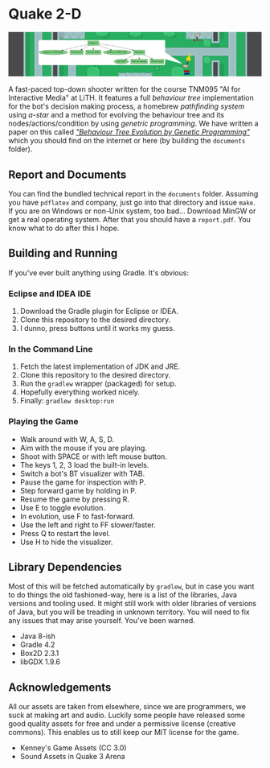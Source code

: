 # Quake 2-D

<p align="center">
  <img src="/documents/slides/share/header.png" alt="header"/>
</p>

A fast-paced top-down shooter written for the course TNM095 "AI for Interactive Media" at LiTH. It features a full *behaviour tree* implementation for the bot's decision making process, a homebrew *pathfinding system* using *a-star* and a method for evolving the behaviour tree and its nodes/actions/condition by using *genetric programming*. We have written a paper on this called [*"Behaviour Tree Evolution by Genetic Programming"*](https://eriksvjansson.net/papers/btegp.pdf) which you should find on the internet or here (by building the `documents` folder).

## Report and Documents

You can find the bundled technical report in the `documents` folder. Assuming you have `pdflatex` and company, just go into that directory and issue `make`. If you are on Windows or non-Unix system, too bad... Download MinGW or get a real operating system. After that you should have a `report.pdf`. You know what to do after this I hope.

## Building and Running

If you've ever built anything using Gradle. It's obvious:

### Eclipse and IDEA IDE

1. Download the Gradle plugin for Eclipse or IDEA.
2. Clone this repository to the desired directory.
3. I dunno, press buttons until it works my guess.

### In the Command Line

1. Fetch the latest implementation of JDK and JRE.
2. Clone this repository to the desired directory.
3. Run the `gradlew` wrapper (packaged) for setup.
4. Hopefully everything worked nicely.
5. Finally: `gradlew desktop:run`

### Playing the Game

- Walk around with W, A, S, D.
- Aim with the mouse if you are playing.
- Shoot with SPACE or with left mouse button.
- The keys 1, 2, 3 load the built-in levels.
- Switch a bot's BT visualizer with TAB.
- Pause the game for inspection with P.
- Step forward game by holding in P.
- Resume the game by pressing R.
- Use E to toggle evolution.
- In evolution, use F to fast-forward.
- Use the left and right to FF slower/faster.
- Press Q to restart the level.
- Use H to hide the visualizer.

## Library Dependencies

Most of this will be fetched automatically by `gradlew`, but in case you want to do things the old fashioned-way, here is a list of the libraries, Java versions and tooling used. It might still work with older libraries of versions of Java, but you will be treading in unknown territory. You will need to fix any issues that may arise yourself. You've been warned.

- Java 8-ish
- Gradle 4.2
- Box2D 2.3.1
- libGDX 1.9.6

## Acknowledgements

All our assets are taken from elsewhere, since we are programmers, we suck at making art and audio. Luckily some people have released some good quality assets for free and under a permissive license (creative commons). This enables us to still keep our MIT license for the game.

- Kenney's Game Assets (CC 3.0)
- Sound Assets in Quake 3 Arena
